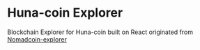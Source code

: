 # Huna-coin Explorer

Blockchain Explorer for Huna-coin built on React originated from [Nomadcoin-explorer](https://github.com/nomadcoders/nomadcoin-explorer)